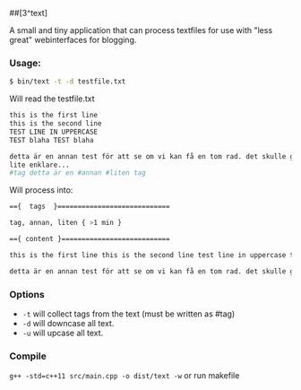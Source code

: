 ##[3^text]

A small and tiny application that can process textfiles for use with "less great" webinterfaces for blogging.   

### Usage:
```bash
$ bin/text -t -d testfile.txt
```

Will read the testfile.txt
```bash
this is the first line
this is the second line
TEST LINE IN UPPERCASE
TEST blaha TEST blaha

detta är en annan test för att se om vi kan få en tom rad. det skulle göra livet
lite enklare...
#tag detta är en #annan #liten tag
```
Will process into:

```bash
=={  tags  }============================

tag, annan, liten { >1 min }

=={ content }===========================

this is the first line this is the second line test line in uppercase test blaha test blaha

detta är en annan test för att se om vi kan få en tom rad. det skulle göra livet lite enklare... tag detta är en annan liten tag
```
### Options
+ `-t` will collect tags from the text (must be written as #tag)
+ `-d` will downcase all text.
+ `-u` will upcase all text.


### Compile
`g++ -std=c++11 src/main.cpp -o dist/text -w`
or run makefile
